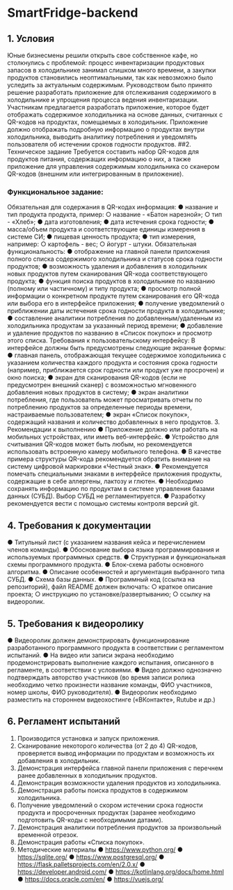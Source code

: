 # SmartFridge-backend

## 1. Условия
Юные бизнесмены решили открыть свое собственное кафе, но
столкнулись с проблемой: процесс инвентаризации продуктовых запасов в
холодильнике занимал слишком много времени, а закупки продуктов
становились неоптимальными, так как невозможно было уследить за
актуальным содержимым. Руководством было принято решение
разработать приложение для отслеживания содержимого в холодильнике и
упрощения процесса ведения инвентаризации.
Участникам предлагается разработать приложение, которое будет
отображать содержимое холодильника на основе данных, считанных с
QR-кодов на продуктах, помещаемых в холодильник.
Приложение должно отображать подробную информацию о
продуктах внутри холодильника, выводить аналитику потребления и
уведомлять пользователя об истечении сроков годности продуктов.
##2. Техническое задание
Требуется составить набор QR-кодов для продуктов питания,
содержащих информацию о них, а также приложение для управления
содержимым холодильника со сканером QR-кодов (внешним или
интегрированным в приложение).
### Функциональное задание:
Обязательная для содержания в QR-кодах информация:
● название и тип продукта продукта, пример:
○ название - «Батон нарезной»;
○ тип - «Хлеб»;
● дата изготовления;
● дата истечения срока годности;
● масса/объем продукта и соответствующие единицы измерения в
системе СИ;
● пищевая ценность продукта;
● тип измерения, например:
○ картофель - вес;
○ йогурт - штуки.
Обязательная функциональность:
● отображение на главной панели приложения полного списка
содержимого холодильника и статусов срока годности продуктов;
● возможность удаления и добавления в холодильник новых продуктов
путем сканирования QR-кода соответствующего продукта;
● функция поиска продуктов в холодильнике по названию (полному
или частичному) и типу продукта;
● просмотр полной информации о конкретном продукте путем
сканирования его QR-кода или выбора его в интерфейсе
приложения;
● получение уведомлений о приближении даты истечения срока
годности продукта в холодильнике;
● составление аналитики потребления по добавленным/удаленным из
холодильника продуктам за указанный период времени;
● добавление и удаление продуктов по названию в «Список покупок»
и просмотр этого списка.
Требования к пользовательскому интерфейсу:
В интерфейсе должны быть предусмотрены следующие экранные формы:
● главная панель, отображающая текущее содержимое холодильника с
указанием количества каждого продукта и состояния срока годности
(например, приближается срок годности или продукт уже просрочен)
и окно поиска;
● экран для сканирования QR-кодов (если не предусмотрен внешний
сканер) с возможностью мгновенного добавления новых продуктов в
систему;
● экран аналитики потребления, где пользователь может
просматривать отчеты по потреблению продуктов за определенные
периоды времени, настраиваемые пользователем;
● экран «Список покупок», содержащий названия и количество
добавленных в него продуктов.
3. Рекомендации к выполнению
● Приложение должно или работать на мобильных устройствах, или
иметь веб-интерфейс.
● Устройство для считывания QR-кодов может быть любым, но
рекомендуется использовать встроенную камеру мобильного
телефона.
● В качестве примера структуры QR-кода рекомендуется обратить
внимание на систему цифровой маркировки «Честный знак».
● Рекомендуется помечать специальными знаками в интерфейсе
приложения продукты, содержащие в себе аллергены, лактозу и
глютен.
● Необходимо сохранять информацию по продуктам в системе
управления базами данных (СУБД). Выбор СУБД не
регламентируется.
● Разработку рекомендуется вести с помощью системы контроля
версий git.
## 4. Требования к документации
● Титульный лист (с указанием названия кейса и перечислением
членов команды).
● Обоснование выбора языка программирования и используемых
программных средств.
● Структурная и функциональная схемы программного продукта.
● Блок-схема работы основного алгоритма.
● Описание особенностей и аргументация выбранного типа СУБД.
● Схема базы данных.
● Программный код (ссылка на репозиторий), файл README должен
включать:
○ краткое описание проекта;
○ инструкцию по установке/развертыванию;
○ ссылку на видеоролик.
## 5. Требования к видеоролику
● Видеоролик должен демонстрировать функционирование
разработанного программного продукта в соответствии с
регламентом испытаний.
● На видео или записи экрана необходимо продемонстрировать
выполнение каждого испытания, описанного в регламенте, в
соответствии с условиями.
● Видео должно однозначно подтверждать авторство участников (во
время записи ролика необходимо четко произнести название
команды, ФИО участников, номер школы, ФИО руководителя).
● Видеоролик необходимо разместить на стороннем видеохостинге
(«ВКонтакте», Rutube и др.)
## 6. Регламент испытаний
1. Производится установка и запуск приложения.
2. Сканирование некоторого количества (от 2 до 4) QR-кодов,
проверяется вывод информации по продуктам и возможность их
добавления в холодильник.
3. Демонстрация интерфейса главной панели приложения с перечнем
ранее добавленных в холодильник продуктов.
4. Демонстрация возможности удаления продуктов из холодильника.
5. Демонстрация работы поиска продуктов в содержимом
холодильника.
6. Получение уведомлений о скором истечении срока годности
продукта и просроченных продуктах (заранее необходимо
подготовить QR-коды с необходимыми датами).
7. Демонстрация аналитики потребления продуктов за произвольный
временной отрезок.
8. Демонстрация работы «Списка покупок».
7. Методические материалы
● https://www.python.org/
● https://sqlite.org/
● https://www.postgresql.org/
● https://flask.palletsprojects.com/en/2.0.x/
● https://developer.android.com/
● https://kotlinlang.org/docs/home.html
● https://docs.oracle.com/en/
● https://vuejs.org/

